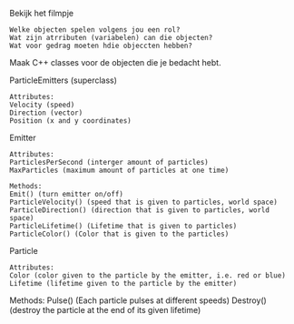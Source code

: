 

Bekijk het filmpje

    Welke objecten spelen volgens jou een rol?
    Wat zijn atrributen (variabelen) can die objecten?
    Wat voor gedrag moeten hdie objeccten hebben?

Maak C++ classes voor de objecten die je bedacht hebt.

ParticleEmitters (superclass)
    
	Attributes:
    Velocity (speed)
    Direction (vector)
    Position (x and y coordinates)

Emitter
    
	Attributes:
    ParticlesPerSecond (interger amount of particles)
    MaxParticles (maximum amount of particles at one time)
    
	Methods:
    Emit() (turn emitter on/off)
    ParticleVelocity() (speed that is given to particles, world space)
    ParticleDirection() (direction that is given to particles, world space)
    ParticleLifetime() (Lifetime that is given to particles)
    ParticleColor() (Color that is given to the particles)

Particle
    
	Attributes:
    Color (color given to the particle by the emitter, i.e. red or blue)
    Lifetime (lifetime given to the particle by the emitter)
   
   Methods:
    Pulse() (Each particle pulses at different speeds)
    Destroy() (destroy the particle at the end of its given lifetime)
